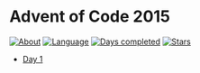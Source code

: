 # Advent of Code 2015

[![About](https://img.shields.io/badge/Advent%20of%20Code-2015-brightgreen)](https://adventofcode.com/2015)
[![Language](https://img.shields.io/badge/Language-Java-orange)](https://www.java.com/)
[![Days completed](https://img.shields.io/badge/Days%20completed-1-blue)]()
[![Stars](https://img.shields.io/badge/⭐️-2-yellow)]()

* [Day 1](2015-jour1/README.md)
